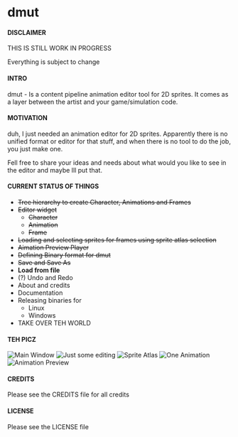 dmut
====

#### DISCLAIMER
THIS IS STILL WORK IN PROGRESS

Everything is subject to change

#### INTRO
dmut - Is a content pipeline animation editor tool for 2D sprites. It comes as a layer between the artist and your game/simulation code.

#### MOTIVATION
duh, I just needed an animation editor for 2D sprites. Apparently there is no unified format or editor for that stuff, and when there is no tool to do the job, you just make one.

Fell free to share your ideas and needs about what would you like to see in the editor and maybe Ill put that.

#### CURRENT STATUS OF THINGS
+ ~~Tree hierarchy to create Character, Animations and Frames~~
+ ~~Editor widget~~
  + ~~Character~~
  + ~~Animation~~
  + ~~Frame~~
+ ~~Loading and selecting sprites for frames using sprite atlas selection~~
+ ~~Aimation Preview Player~~
+ ~~Defining Binary format for dmut~~
+ ~~Save and Save As~~
+ __Load from file__
+ (?) Undo and Redo
+ About and credits
+ Documentation
+ Releasing binaries for
  + Linux
  + Windows
+ TAKE OVER TEH WORLD

#### TEH PICZ
![](http://static.skwee357.com/dmut/mainwindow.png "Main Window")
![](http://static.skwee357.com/dmut/editing.png "Just some editing")
![](http://static.skwee357.com/dmut/atlas.png "Sprite Atlas")
![](http://static.skwee357.com/dmut/oneanimation.png "One Animation")
![](http://static.skwee357.com/dmut/animationpreview.png "Animation Preview")

#### CREDITS
Please see the CREDITS file for all credits

#### LICENSE
Please see the LICENSE file
